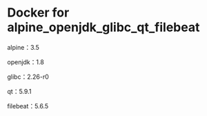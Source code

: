# Docker for alpine_openjdk_glibc_qt_filebeat
alpine：3.5

openjdk：1.8

glibc：2.26-r0

qt：5.9.1

filebeat：5.6.5
